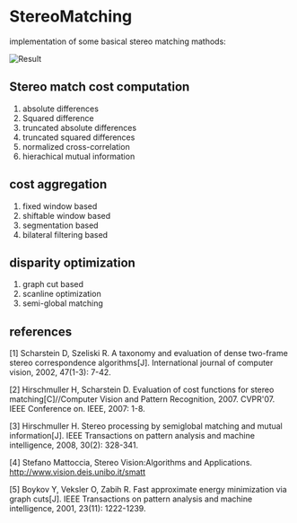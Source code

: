 # StereoMatching
implementation of some basical stereo matching mathods:

![Result](https://github.com/galad-loth/StereoMatching/blob/master/data/result.jpg)

## Stereo match cost computation
1. absolute differences
2. Squared difference
3. truncated absolute differences
4. truncated squared differences
5. normalized cross-correlation
6. hierachical mutual information

## cost aggregation
1. fixed window based
2. shiftable window based
3. segmentation based
4. bilateral filtering based

## disparity optimization
1. graph cut based
2. scanline optimization
3. semi-global matching


## references

[1] Scharstein D, Szeliski R. A taxonomy and evaluation of dense two-frame stereo correspondence algorithms[J]. International journal of computer vision, 2002, 47(1-3): 7-42.

[2] Hirschmuller H, Scharstein D. Evaluation of cost functions for stereo matching[C]//Computer Vision and Pattern Recognition, 2007. CVPR'07. IEEE Conference on. IEEE, 2007: 1-8.

[3] Hirschmuller H. Stereo processing by semiglobal matching and mutual information[J]. IEEE Transactions on pattern analysis and machine intelligence, 2008, 30(2): 328-341.

[4] Stefano Mattoccia, Stereo Vision:Algorithms and Applications. http://www.vision.deis.unibo.it/smatt

[5] Boykov Y, Veksler O, Zabih R. Fast approximate energy minimization via graph cuts[J]. IEEE Transactions on pattern analysis and machine intelligence, 2001, 23(11): 1222-1239.

